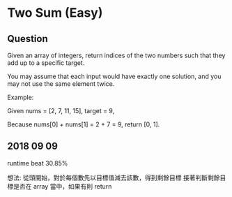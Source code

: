 # Two Sum (Easy)

## Question
Given an array of integers, return indices of the two numbers such that they add up to a specific target.

You may assume that each input would have exactly one solution, and you may not use the same element twice.

Example:

Given nums = [2, 7, 11, 15], target = 9,

Because nums[0] + nums[1] = 2 + 7 = 9,
return [0, 1].

## 2018 09 09
runtime beat 30.85%

想法:
從頭開始，對於每個數先以目標值減去該數，得到剩餘目標
接著判斷剩餘目標是否在 array 當中，如果有則 return